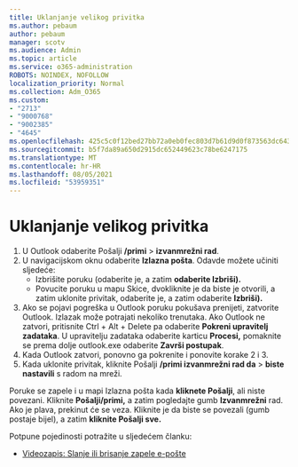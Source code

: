 ```yaml
---
title: Uklanjanje velikog privitka
ms.author: pebaum
author: pebaum
manager: scotv
ms.audience: Admin
ms.topic: article
ms.service: o365-administration
ROBOTS: NOINDEX, NOFOLLOW
localization_priority: Normal
ms.collection: Adm_O365
ms.custom:
- "2713"
- "9000768"
- "9002385"
- "4645"
ms.openlocfilehash: 425c5c0f12bed27bb72a0eb0fec803d7b61d9d0f873563dc6439cbfda9fdd08c
ms.sourcegitcommit: b5f7da89a650d2915dc652449623c78be6247175
ms.translationtype: MT
ms.contentlocale: hr-HR
ms.lasthandoff: 08/05/2021
ms.locfileid: "53959351"
---
```

# <a name="remove-the-large-attachment"></a>Uklanjanje velikog privitka

1. U Outlook odaberite Pošalji **/primi**  >  **izvanmrežni rad**. 
2. U navigacijskom oknu odaberite **Izlazna pošta**. Odavde možete učiniti sljedeće: 
    - Izbrišite poruku (odaberite je, a zatim **odaberite Izbriši).**
    - Povucite poruku u mapu Skice, dvokliknite je da biste je otvorili, a zatim uklonite privitak, odaberite je, a zatim odaberite **Izbriši).**
3. Ako se pojavi pogreška u Outlook poruku pokušava prenijeti, zatvorite Outlook. Izlazak može potrajati nekoliko trenutaka. Ako Outlook ne zatvori, pritisnite Ctrl + Alt + Delete pa odaberite **Pokreni upravitelj zadataka**. U upravitelju zadataka odaberite karticu **Procesi,** pomaknite se prema dolje outlook.exe odaberite **Završi postupak**.
4. Kada Outlook zatvori, ponovno ga pokrenite i ponovite korake 2 i 3. 
5. Kada uklonite privitak, kliknite Pošalji **/primi izvanmrežni rad da**  >  **biste nastavili** s radom na mreži. 

Poruke se zapele i u mapi Izlazna pošta kada **kliknete Pošalji**, ali niste povezani. Kliknite **Pošalji/primi,** a zatim pogledajte gumb **Izvanmrežni** rad. Ako je plava, prekinut će se veza. Kliknite je da biste se povezali (gumb postaje bijel), a zatim **kliknite Pošalji sve.**
 
 Potpune pojedinosti potražite u sljedećem članku:
- [Videozapis: Slanje ili brisanje zapele e-pošte](https://support.office.com/article/Video-Send-or-delete-an-email-stuck-in-your-outbox-26d5d34a-4e5f-444a-a9e8-44db04a94dec) 